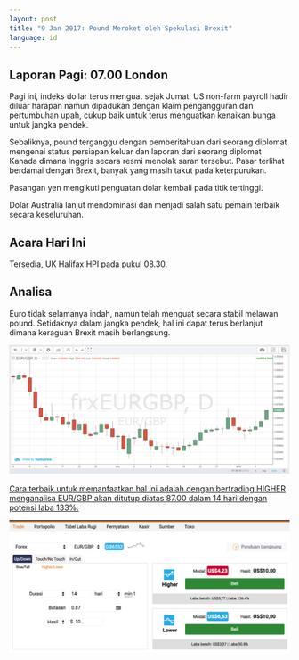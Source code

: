 ```yaml
---
layout: post
title: "9 Jan 2017: Pound Meroket oleh Spekulasi Brexit"
language: id
---
```

## Laporan Pagi: 07.00 London

Pagi ini, indeks dollar terus menguat sejak Jumat. US non-farm payroll hadir diluar harapan namun dipadukan dengan klaim pengangguran dan pertumbuhan upah, cukup baik untuk terus menguatkan kenaikan bunga untuk jangka pendek.

Sebaliknya, pound terganggu dengan pemberitahuan dari seorang diplomat mengenai status persiapan keluar dan laporan dari seorang diplomat Kanada dimana Inggris secara resmi menolak saran tersebut. Pasar terlihat berdamai dengan Brexit, banyak yang masih takut pada keterpurukan.

Pasangan yen mengikuti penguatan dolar kembali pada titik tertinggi.

Dolar Australia lanjut mendominasi dan menjadi salah satu pemain terbaik secara keseluruhan.

## Acara Hari Ini

Tersedia, UK Halifax HPI pada pukul 08.30.

## Analisa

Euro tidak selamanya indah, namun telah menguat secara stabil melawan pound. Setidaknya dalam jangka pendek, hal ini dapat terus berlanjut dimana keraguan Brexit masih berlangsung.

<img src="/images/2017-01-09_07-30-22.jpg" alt="Daily Report">

<a href="%LINK%%?currency=GBP&amp;market=forex&amp;underlying=frxEURGBP&amp;formname=higherlower&amp;duration_amount=14&amp;duration_units=d&amp;amount=10&amp;amount_type=payout&amp;expiry_type=duration&amp;barrier=0.8700" target="_blank">Cara terbaik untuk memanfaatkan hal ini adalah dengan bertrading HIGHER menganalisa EUR/GBP akan ditutup diatas 87.00 dalam 14 hari dengan potensi laba 133%.</a>

<img src="/images/Screen-Shot-2017-01-09-at-4.27.52-PM.png" alt="Daily Report">
